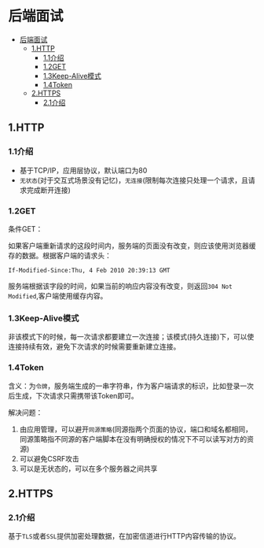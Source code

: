 # 后端面试

<!-- TOC -->

- [后端面试](#%e5%90%8e%e7%ab%af%e9%9d%a2%e8%af%95)
  - [1.HTTP](#1http)
    - [1.1介绍](#11%e4%bb%8b%e7%bb%8d)
    - [1.2GET](#12get)
    - [1.3Keep-Alive模式](#13keep-alive%e6%a8%a1%e5%bc%8f)
    - [1.4Token](#14token)
  - [2.HTTPS](#2https)
    - [2.1介绍](#21%e4%bb%8b%e7%bb%8d)

<!-- /TOC -->

## 1.HTTP

### 1.1介绍

- 基于TCP/IP，应用层协议，默认端口为80
- `无状态`(对于交互式场景没有记忆)，`无连接`(限制每次连接只处理一个请求，且请求完成断开连接)

### 1.2GET

条件GET：

如果客户端重新请求的这段时间内，服务端的页面没有改变，则应该使用浏览器缓存的数据。根据客户端的请求头：

```text
If-Modified-Since:Thu, 4 Feb 2010 20:39:13 GMT
```

服务端根据该字段的时间，如果当前的响应内容没有改变，则返回`304 Not Modified`,客户端使用缓存内容。

### 1.3Keep-Alive模式

非该模式下的时候，每一次请求都要建立一次连接；该模式(持久连接)下，可以使连接持续有效，避免下次请求的时候需要重新建立连接。

### 1.4Token

含义：为`令牌`，服务端生成的一串字符串，作为客户端请求的标识，比如登录一次后生成，下次请求只需携带该Token即可。

解决问题：

1. 由应用管理，可以避开`同源策略`(同源指两个页面的协议，端口和域名都相同，同源策略指不同源的客户端脚本在没有明确授权的情况下不可以读写对方的资源)
2. 可以避免CSRF攻击
3. 可以是无状态的，可以在多个服务器之间共享

## 2.HTTPS

### 2.1介绍

基于`TLS`或者`SSL`提供加密处理数据，在加密信道进行HTTP内容传输的协议。
